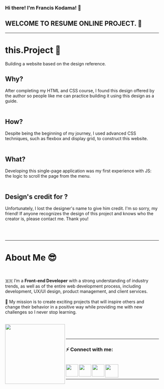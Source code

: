 ### Hi there! I'm Francis Kodama! 👋

## WELCOME TO RESUME ONLINE PROJECT. 📄

<hr />

# this.Project 📖

Building a website based on the design reference.

## Why?

After completing my HTML and CSS course, I found this design offered by the author so people like me can practice building it using this design as a guide.
</br>
</br>

## How?

Despite being the beginning of my journey, I used advanced CSS techniques, such as flexbox and display grid, to construct this website.
</br>
</br>

## What?

Developing this single-page application was my first experience with JS: the logic to scroll the page from the menu.
</br>
</br>

## Design's credit for ?

Unfortunately, I lost the designer's name to give him credit. I'm so sorry, my friend! If anyone recognizes the design of this project and knows who the creator is, please contact me. Thank you!

</br>
</br>

<hr />

# About Me 😎

<br />

🇧🇷 I’m a **Front-end Developer** with a strong understanding of industry trends, as well as of the entire web development process, including development, UX/UI design, product management, and client services.
</br>
</br>
🚀 My mission is to create exciting projects that will inspire others and change their behavior in a positive way while providing me with new challenges so I never stop learning.
</br>
</br>

<a href="https://www.fkodama.com/" target="_blank">
<img align="left" width="196px" src="https://www.fkodama.com/_permanent/git/portfolio.svg"  />
</a>

</br>
</br>

<hr />

### ⚡ Connect with me:

<br />
<a href="https://www.fkodama.com/" target="_blank">
<img align="left" width="40px" src="https://www.fkodama.com/_permanent/git/website.svg"  />
</a>

<a href="https://www.linkedin.com/in/kodama/" target="_blank">
  <img align="left" width="40px" src="https://www.fkodama.com/_permanent/git/linkedin.svg"  />
</a>
<a href="https://www.instagram.com" target="_blank">
  <img align="left" width="40px" src="https://www.fkodama.com/_permanent/git/instagram.svg"  />
</a>
<a href="mailto:fk@fkodama.com">
  <img align="left" width="43px" src="https://www.fkodama.com/_permanent/git/email.svg" />
</a>

</br>
</br>

<hr />
